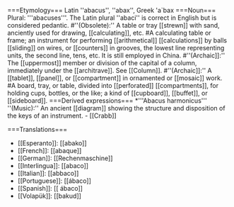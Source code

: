 ===Etymology===
Latin ''abacus'', ''abax'', Greek 'a`bax
===Noun===
Plural: '''abacuses'''. The Latin plural ''abaci'' is correct in English but is considered pedantic.
#''(Obsolete):'' A table or tray [[strewn]] with sand, anciently used for drawing, [[calculating]], etc. 
#A calculating table or frame; an instrument for performing [[arithmetical]] [[calculations]] by balls [[sliding]] on wires, or [[counters]] in grooves, the lowest line representing units, the second line, tens, etc. It is still employed in China.
#''(Archaic]]:'' The [[uppermost]] member or division of the capital of a column, immediately under the [[architrave]]. See [[Column]]. 
#''(Archaic]]:'' A [[tablet]], [[panel]], or [[compartment]] in ornamented or [[mosaic]] work.
#A board, tray, or table, divided into [[perforated]] [[compartments]], for holding cups, bottles, or the like; a kind of [[cupboard]], [[buffet]], or [[sideboard]].
===Derived expressions===
*'''Abacus harmonicus''' ''(Music):'' An ancient [[diagram]] showing the structure and disposition of the keys of an instrument. - [[Crabb]]

===Translations===
* [[Esperanto]]: [[abako]]
* [[French]]: [[abaque]]
* [[German]]: [[Rechenmaschine]]
* [[Interlingua]]: [[abaco]]
* [[Italian]]: [[abbaco]]
* [[Portuguese]]: [[ábaco]]
* [[Spanish]]: [[ ábaco]]
* [[Volapük]]: [[bakud]]